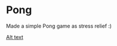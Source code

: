 # Pong
Made a simple Pong game as stress relief :)

[Alt text](Pong/GameScreen.PNG?raw=true "Title")
